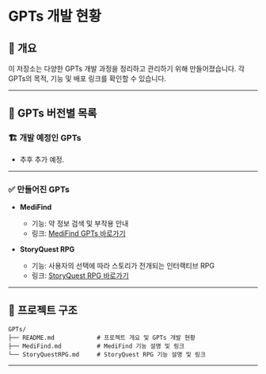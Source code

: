 # GPTs 개발 현황

## 📝 개요
이 저장소는 다양한 GPTs 개발 과정을 정리하고 관리하기 위해 만들어졌습니다. 각 GPTs의 목적, 기능 및 배포 링크를 확인할 수 있습니다.

---

## 🚀 GPTs 버전별 목록

### 🏗️ 개발 예정인 GPTs
- 추후 추가 예정.

---

### ✅ 만들어진 GPTs
- **MediFind**  
  - 기능: 약 정보 검색 및 부작용 안내  
  - 링크: [MediFind GPTs 바로가기](https://chatgpt.com/g/g-67bc6aceeab08191aa2cd8febc0b5034-medifind)  

- **StoryQuest RPG**  
  - 기능: 사용자의 선택에 따라 스토리가 전개되는 인터랙티브 RPG  
  - 링크: [StoryQuest RPG 바로가기](https://chatgpt.com/g/g-679cfdafffbc8191882e5eb73f7003c1-storyquest-rpg)  

---

## 📁 프로젝트 구조
```
GPTs/
├── README.md            # 프로젝트 개요 및 GPTs 개발 현황
├── MediFind.md          # MediFind 기능 설명 및 링크
└── StoryQuestRPG.md     # StoryQuest RPG 기능 설명 및 링크
```

---
